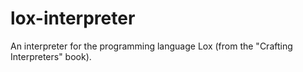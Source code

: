 # lox-interpreter
An interpreter for the programming language Lox (from the "Crafting Interpreters" book).
